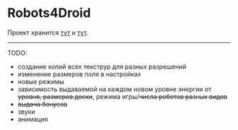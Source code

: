 Robots4Droid
============
Проект хранится [тут](https://github.com/McFeod/Robots4Droid "github") и [тут](https://bitbucket.org/McFeod/robots4droid "bitbucket, более свежая версия, как правило").


---------
TODO:

- создание копий всех текструр для разных разрешений
- изменение размеров поля в настройках
- новые режимы
- зависимость выдаваемой на каждом новом уровне энергии от ~~уровня, размеров доски~~, режима игры/~~числа роботов разных видов~~
- ~~выдача бонусов~~
- звуки
- анимация
